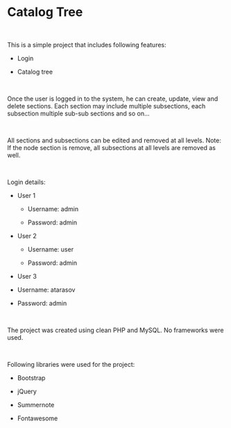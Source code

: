 Catalog Tree
============

 

This is a simple project that includes following features:

-   Login

-   Catalog tree

 

Once the user is logged in to the system, he can create, update, view and delete
sections. Each section may include multiple subsections, each subsection
multiple sub-sub sections and so on...

 

All sections and subsections can be edited and removed at all levels. Note: If
the node section is remove, all subsections at all levels are removed as well.

 

Login details:

-   User 1

    -   Username: admin

    -   Password: admin

-   User 2

    -   Username: user

    -   Password: admin

-   User 3

-   Username: atarasov

-   Password: admin

 

The project was created using clean PHP and MySQL. No frameworks were used.

 

Following libraries were used for the project:

-   Bootstrap

-   jQuery

-   Summernote

-   Fontawesome
